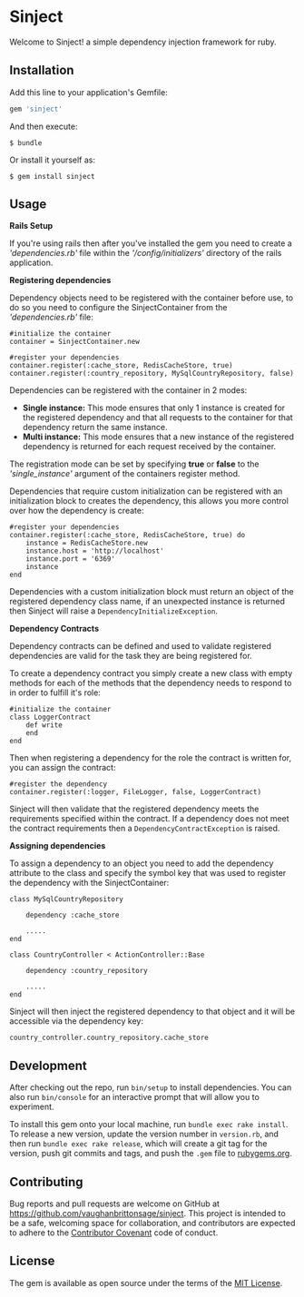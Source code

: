 
# Sinject

Welcome to Sinject! a simple dependency injection framework for ruby.

## Installation

Add this line to your application's Gemfile:

```ruby
gem 'sinject'
```

And then execute:

    $ bundle

Or install it yourself as:

    $ gem install sinject

## Usage

**Rails Setup**

If you're using rails then after you've installed the gem you need to create a *'dependencies.rb'* file within the *'/config/initializers'* directory of the rails application.

**Registering dependencies**

Dependency objects need to be registered with the container before use, to do so you need to configure the SinjectContainer from the *'dependencies.rb'* file:

    #initialize the container
    container = SinjectContainer.new
    
    #register your dependencies
    container.register(:cache_store, RedisCacheStore, true)
    container.register(:country_repository, MySqlCountryRepository, false)
   
Dependencies can be registered with the container in 2 modes:

- **Single instance:**  	This mode ensures that only 1 instance is created for the registered dependency and that all requests to the container for that dependency return the same instance.
- **Multi instance:**	This mode ensures that a new instance of the registered dependency is returned for each request received by the container. 

The registration mode can be set by specifying **true** or **false** to the *'single_instance'* argument of the containers register method.

Dependencies that require custom initialization can be registered with an initialization block to creates the dependency, this allows you more control over how the dependency is create:

    #register your dependencies
    container.register(:cache_store, RedisCacheStore, true) do
        instance = RedisCacheStore.new
        instance.host = 'http://localhost'
        instance.port = '6369'
        instance
    end

Dependencies with a custom initialization block must return an object of the registered dependency class name, if an unexpected instance is returned then Sinject will raise a `DependencyInitializeException`.

**Dependency Contracts**

Dependency contracts can be defined and used to validate registered dependencies are valid for the task they are being registered for.

To create a dependency contract you simply create a new class with empty methods for each of the methods that the dependency needs to respond to in order to fulfill it's role:

    #initialize the container
    class LoggerContract
        def write
        end
    end

Then when registering a dependency for the role the contract is written for, you can assign the contract:

    #register the dependency
    container.register(:logger, FileLogger, false, LoggerContract)
    
Sinject will then validate that the registered dependency meets the requirements specified within the contract. If a dependency does not meet the contract requirements then a `DependencyContractException` is raised.

**Assigning dependencies**

To assign a dependency to an object you need to add the dependency attribute to the class and specify the symbol key that was used to register the dependency with the SinjectContainer:

    class MySqlCountryRepository
	    
	    dependency :cache_store
		
		.....
	end

    class CountryController < ActionController::Base
	
		dependency :country_repository    

		.....
    end

Sinject will then inject the registered dependency to that object and it will be accessible via the dependency key:

    country_controller.country_repository.cache_store
 

## Development

After checking out the repo, run `bin/setup` to install dependencies. You can also run `bin/console` for an interactive prompt that will allow you to experiment.

To install this gem onto your local machine, run `bundle exec rake install`. To release a new version, update the version number in `version.rb`, and then run `bundle exec rake release`, which will create a git tag for the version, push git commits and tags, and push the `.gem` file to [rubygems.org](https://rubygems.org).

## Contributing

Bug reports and pull requests are welcome on GitHub at https://github.com/vaughanbrittonsage/sinject. This project is intended to be a safe, welcoming space for collaboration, and contributors are expected to adhere to the [Contributor Covenant](http://contributor-covenant.org) code of conduct.


## License

The gem is available as open source under the terms of the [MIT License](http://opensource.org/licenses/MIT).
